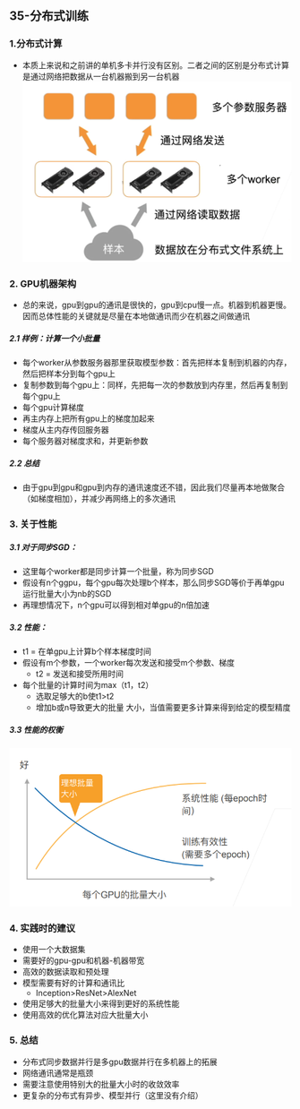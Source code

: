 ## 35-分布式训练
### 1.分布式计算
- 本质上来说和之前讲的单机多卡并行没有区别。二者之间的区别是分布式计算是通过网络把数据从一台机器搬到另一台机器
![](../imgs/35/35-01.png)
### 2. GPU机器架构
- 总的来说，gpu到gpu的通讯是很快的，gpu到cpu慢一点。机器到机器更慢。因而总体性能的关键就是尽量在本地做通讯而少在机器之间做通讯
##### 2.1 样例：计算一个小批量
- 每个worker从参数服务器那里获取模型参数：首先把样本复制到机器的内存，然后把样本分到每个gpu上
- 复制参数到每个gpu上：同样，先把每一次的参数放到内存里，然后再复制到每个gpu上
- 每个gpu计算梯度
- 再主内存上把所有gpu上的梯度加起来
- 梯度从主内存传回服务器
- 每个服务器对梯度求和，并更新参数
##### 2.2 总结
- 由于gpu到gpu和gpu到内存的通讯速度还不错，因此我们尽量再本地做聚合（如梯度相加），并减少再网络上的多次通讯
### 3.  关于性能
##### 3.1 对于**同步SGD**：
- 这里每个worker都是同步计算一个批量，称为同步SGD
- 假设有n个ggpu，每个gpu每次处理b个样本，那么同步SGD等价于再单gpu运行批量大小为nb的SGD
- 再理想情况下，n个gpu可以得到相对单gpu的n倍加速
##### 3.2 **性能**：
- t1 = 在单gpu上计算b个样本梯度时间
- 假设有m个参数，一个worker每次发送和接受m个参数、梯度
  - t2 = 发送和接受所用时间
- 每个批量的计算时间为max（t1，t2）
  - 选取足够大的b使t1>t2
  - 增加b或n导致更大的批量 大小，当值需要更多计算来得到给定的模型精度
##### 3.3 性能的权衡
![](../imgs/35/35-02.png)
### 4. 实践时的建议
- 使用一个大数据集
- 需要好的gpu-gpu和机器-机器带宽
- 高效的数据读取和预处理
- 模型需要有好的计算和通讯比
  - Inception>ResNet>AlexNet
- 使用足够大的批量大小来得到更好的系统性能
- 使用高效的优化算法对应大批量大小
### 5. 总结
- 分布式同步数据并行是多gpu数据并行在多机器上的拓展
- 网络通讯通常是瓶颈
- 需要注意使用特别大的批量大小时的收敛效率
- 更复杂的分布式有异步、模型并行（这里没有介绍）
